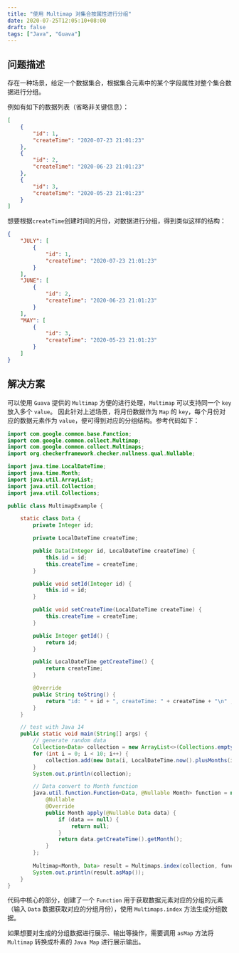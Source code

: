 ```yaml
---
title: "使用 Multimap 对集合按属性进行分组"
date: 2020-07-25T12:05:10+08:00
draft: false
tags: ["Java", "Guava"]
---
```


## 问题描述

存在一种场景，给定一个数据集合，根据集合元素中的某个字段属性对整个集合数据进行分组。

例如有如下的数据列表（省略非关键信息）：

```json
[
    {
        "id": 1,
        "createTime": "2020-07-23 21:01:23"
    },
    {
        "id": 2,
        "createTime": "2020-06-23 21:01:23"
    },
    {
        "id": 3,
        "createTime": "2020-05-23 21:01:23"
    }
]
```

<!--more-->

想要根据`createTime`创建时间的月份，对数据进行分组，得到类似这样的结构：

```json
{
    "JULY": [
        {
            "id": 1,
            "createTime": "2020-07-23 21:01:23"
        }
    ],
    "JUNE": [
        {
            "id": 2,
            "createTime": "2020-06-23 21:01:23"
        }
    ],
    "MAY": [
        {
            "id": 3,
            "createTime": "2020-05-23 21:01:23"
        }
    ]
}
```

## 解决方案

可以使用 `Guava` 提供的 `Multimap` 方便的进行处理，`Multimap` 可以支持同一个 `key` 放入多个 `value`。 因此针对上述场景，将月份数据作为 `Map` 的 `key`，每个月份对应的数据元素作为 `value`，便可得到对应的分组结构。参考代码如下：

```java
import com.google.common.base.Function;
import com.google.common.collect.Multimap;
import com.google.common.collect.Multimaps;
import org.checkerframework.checker.nullness.qual.Nullable;

import java.time.LocalDateTime;
import java.time.Month;
import java.util.ArrayList;
import java.util.Collection;
import java.util.Collections;

public class MultimapExample {

    static class Data {
        private Integer id;

        private LocalDateTime createTime;

        public Data(Integer id, LocalDateTime createTime) {
            this.id = id;
            this.createTime = createTime;
        }

        public void setId(Integer id) {
            this.id = id;
        }

        public void setCreateTime(LocalDateTime createTime) {
            this.createTime = createTime;
        }

        public Integer getId() {
            return id;
        }

        public LocalDateTime getCreateTime() {
            return createTime;
        }

        @Override
        public String toString() {
            return "id: " + id + ", createTime: " + createTime + "\n" ;
        }
    }

    // test with Java 14
    public static void main(String[] args) {
        // generate random data
        Collection<Data> collection = new ArrayList<>(Collections.emptyList());
        for (int i = 0; i < 10; i++) {
            collection.add(new Data(i, LocalDateTime.now().plusMonths(i)));
        }
        System.out.println(collection);

        // Data convert to Month function
        java.util.function.Function<Data, @Nullable Month> function = new Function<>() {
            @Nullable
            @Override
            public Month apply(@Nullable Data data) {
                if (data == null) {
                    return null;
                }
                return data.getCreateTime().getMonth();
            }
        };
        
        Multimap<Month, Data> result = Multimaps.index(collection, function::apply);
        System.out.println(result.asMap());
    }
}
```

代码中核心的部分，创建了一个 `Function` 用于获取数据元素对应的分组的元素（输入 `Data` 数据获取对应的分组月份），使用 `Multimaps.index` 方法生成分组数据。 

如果想要对生成的分组数据进行展示、输出等操作，需要调用 `asMap` 方法将 `Multimap` 转换成朴素的 `Java Map` 进行展示输出。
